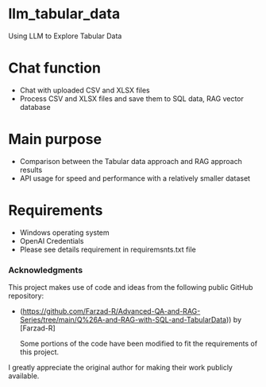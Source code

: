 # llm_tabular_data
Using LLM to Explore Tabular Data

# Chat function
- Chat with uploaded CSV and XLSX files
- Process CSV and XLSX files and save them to SQL data, RAG vector database

# Main purpose 
- Comparison between the Tabular data approach and RAG approach results
- API usage for speed and performance with a relatively smaller dataset

# Requirements
- Windows operating system
- OpenAI Credentials
- Please see details requirement in requiremsnts.txt file
  
### Acknowledgments

This project makes use of code and ideas from the following public GitHub repository:

- (https://github.com/Farzad-R/Advanced-QA-and-RAG-Series/tree/main/Q%26A-and-RAG-with-SQL-and-TabularData)) by [Farzad-R]  

  Some portions of the code have been modified to fit the requirements of this project.

I greatly appreciate the original author for making their work publicly available.
